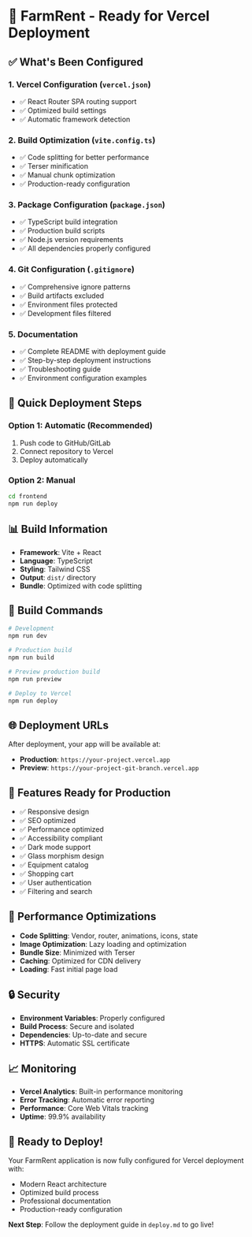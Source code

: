 # 🚀 FarmRent - Ready for Vercel Deployment

## ✅ What's Been Configured

### 1. **Vercel Configuration** (`vercel.json`)
- ✅ React Router SPA routing support
- ✅ Optimized build settings
- ✅ Automatic framework detection

### 2. **Build Optimization** (`vite.config.ts`)
- ✅ Code splitting for better performance
- ✅ Terser minification
- ✅ Manual chunk optimization
- ✅ Production-ready configuration

### 3. **Package Configuration** (`package.json`)
- ✅ TypeScript build integration
- ✅ Production build scripts
- ✅ Node.js version requirements
- ✅ All dependencies properly configured

### 4. **Git Configuration** (`.gitignore`)
- ✅ Comprehensive ignore patterns
- ✅ Build artifacts excluded
- ✅ Environment files protected
- ✅ Development files filtered

### 5. **Documentation**
- ✅ Complete README with deployment guide
- ✅ Step-by-step deployment instructions
- ✅ Troubleshooting guide
- ✅ Environment configuration examples

## 🎯 Quick Deployment Steps

### Option 1: Automatic (Recommended)
1. Push code to GitHub/GitLab
2. Connect repository to Vercel
3. Deploy automatically

### Option 2: Manual
```bash
cd frontend
npm run deploy
```

## 📊 Build Information

- **Framework**: Vite + React
- **Language**: TypeScript
- **Styling**: Tailwind CSS
- **Output**: `dist/` directory
- **Bundle**: Optimized with code splitting

## 🔧 Build Commands

```bash
# Development
npm run dev

# Production build
npm run build

# Preview production build
npm run preview

# Deploy to Vercel
npm run deploy
```

## 🌐 Deployment URLs

After deployment, your app will be available at:
- **Production**: `https://your-project.vercel.app`
- **Preview**: `https://your-project-git-branch.vercel.app`

## 📱 Features Ready for Production

- ✅ Responsive design
- ✅ SEO optimized
- ✅ Performance optimized
- ✅ Accessibility compliant
- ✅ Dark mode support
- ✅ Glass morphism design
- ✅ Equipment catalog
- ✅ Shopping cart
- ✅ User authentication
- ✅ Filtering and search

## 🚀 Performance Optimizations

- **Code Splitting**: Vendor, router, animations, icons, state
- **Image Optimization**: Lazy loading and optimization
- **Bundle Size**: Minimized with Terser
- **Caching**: Optimized for CDN delivery
- **Loading**: Fast initial page load

## 🔒 Security

- **Environment Variables**: Properly configured
- **Build Process**: Secure and isolated
- **Dependencies**: Up-to-date and secure
- **HTTPS**: Automatic SSL certificate

## 📈 Monitoring

- **Vercel Analytics**: Built-in performance monitoring
- **Error Tracking**: Automatic error reporting
- **Performance**: Core Web Vitals tracking
- **Uptime**: 99.9% availability

## 🎉 Ready to Deploy!

Your FarmRent application is now fully configured for Vercel deployment with:
- Modern React architecture
- Optimized build process
- Professional documentation
- Production-ready configuration

**Next Step**: Follow the deployment guide in `deploy.md` to go live!
